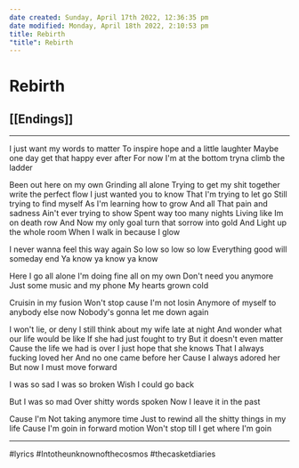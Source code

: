 ```yaml
---
date created: Sunday, April 17th 2022, 12:36:35 pm
date modified: Monday, April 18th 2022, 2:10:53 pm
title: Rebirth
"title": Rebirth
---
```

# Rebirth
## [[Endings]]
---

I just want my words to matter
To inspire hope and a little laughter
Maybe one day get that happy ever after
For now I'm at the bottom tryna climb the ladder

Been out here on my own
Grinding all alone
Trying to get my shit together
write the perfect flow
I just wanted you to know
That I'm trying to let go
Still trying to find myself
As I'm learning how to grow
And all That pain and sadness
Ain't ever trying to show
Spent way too many nights
Living like Im on death row
And Now my only goal
turn that sorrow into gold
And Light up the whole room
When I walk in because I glow

I never wanna feel this way again
So low so low so low
Everything good will someday end
Ya know ya know ya know

Here I go all alone
I'm doing fine all on my own
Don't need you anymore
Just some music and my phone
My hearts grown cold

Cruisin in my fusion
Won't stop cause I'm not losin
Anymore of myself to anybody else now
Nobody's gonna let me down again

I won't lie, or deny
l still think about my wife late at night
And wonder what our life would be like
If she had just fought to try
But it doesn't even matter
Cause the life we had is over
I just hope that she knows
That I always fucking loved her
And no one came before her
Cause I always adored her
But now I must move forward

I was so sad
I was so broken
Wish I could go back

But I was so mad
Over shitty words spoken
Now I leave it in the past

Cause I'm Not taking anymore time
Just to rewind all the shitty things in my life
Cause I'm goin in forward motion
Won't stop till I get where I'm goin

---

#lyrics #Intotheunknownofthecosmos #thecasketdiaries